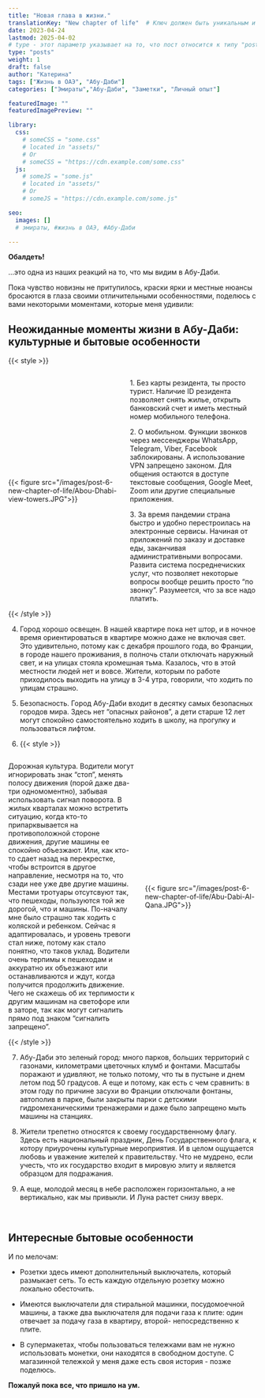 ```yaml
---
title: "Новая глава в жизни."
translationKey: "New chapter of life"  # Ключ должен быть уникальным и постоянным
date: 2023-04-24
lastmod: 2025-04-02
# type - этот параметр указывает на то, что пост относится к типу "post"
type: "posts"
weight: 1
draft: false
author: "Катерина"
tags: ["Жизнь в ОАЭ", "Абу-Даби"]
categories: ["Эмираты","Абу-Даби", "Заметки", "Личный опыт"]

featuredImage: ""
featuredImagePreview: ""

library:
  css:
    # someCSS = "some.css"
    # located in "assets/"
    # Or
    # someCSS = "https://cdn.example.com/some.css"
  js:
    # someJS = "some.js"
    # located in "assets/"
    # Or
    # someJS = "https://cdn.example.com/some.js"

seo:
  images: []
  # эмираты, #жизнь в ОАЭ, #Абу-Даби

---
```


__Обалдеть!__

…это одна из наших реакций на то, что мы видим в Абу-Даби.

Пока чувство новизны не притупилось, краски ярки и местные нюансы бросаются в глаза своими отличительными особенностями, поделюсь с вами некоторыми моментами, которые меня удивили:
<!--more-->
## Неожиданные моменты жизни в Абу-Даби: культурные и бытовые особенности

{{< style >}}
 <div style="display: flex; align-items: center;">
    <div style="flex: 0 0 45%;">
        {{< figure src="/images/post-6-new-chapter-of-life/Abou-Dhabi-view-towers.JPG">}}
    </div>
       <div style="flex: 1; margin-left: 20px;"> <!-- Отступ справа от текста -->
       <p> 1. Без карты резидента, ты просто турист. Наличие ID резидента позволяет снять жилье, открыть банковский счет и иметь местный номер мобильного телефона.
       </p>
       <p> 2. О мобильном. Функции звонков через мессенджеры WhatsApp, Telegram, Viber, Facebook заблокированы. А использование VPN запрещено законом. Для общения остаются в доступе текстовые сообщения, Google Meet, Zoom или другие специальные приложения.
       </p>
       <p> 3. За время пандемии страна быстро и удобно перестроилась на электронные сервисы. Начиная от приложений по заказу и доставке еды, заканчивая административными вопросами. Развита система посреднечиских услуг, что позволяет некоторые вопросы вообще решить просто “по звонку”. Разумеется, что за все надо платить.
       </p>
    </div>
</div>
{{< /style >}}

4. Город хорошо освещен. В нашей квартире пока нет штор, и в ночное время ориентироваться в квартире можно даже не включая свет. Это удивительно, потому как с декабря прошлого года, во Франции, в городе нашего проживания, в полночь стали отключать наружный свет, и на улицах стояла кромешная тьма. Казалось, что в этой местности людей нет и вовсе. Жители, которым по работе приходилось выходить на улицу в 3-4 утра, говорили, что ходить по улицам страшно.

5. Безопасность. Город Абу-Даби входит в десятку самых безопасных городов мира. Здесь нет “опасных районов”, а дети старше 12 лет могут спокойно самостоятельно ходить в школу, на прогулку и пользоваться лифтом.

6. {{< style >}}
 <div style="display: flex; align-items: center;">
       <div style="flex: 1; margin-right: 20px;"> <!-- Отступ справа от текста -->
        <p> Дорожная культура. Водители могут игнорировать знак “стоп”, менять полосу движения (порой даже два-три одномоментно), забывая использовать сигнал поворота. В жилых кварталах можно встретить ситуацию, когда кто-то припарквывается на противоположной стороне движения, другие машины ее спокойно объезжают. Или, как кто-то сдает назад на перекрестке, чтобы встроится в другое направление, несмотря на то, что сзади нее уже две другие машины. Местами тротуары отсутсвуют так, что пешеходы, пользуются той же дорогой, что и машины. По-началу мне было страшно так ходить с коляской и ребенком. Сейчас я адаптировалась, и уровень тревоги стал ниже, потому как стало понятно, что таков уклад. Водители очень терпимы к пешеходам и аккуратно их объезжают или останавливаются и ждут, когда получится продолжить движение. Чего не скажешь об их терпимости к другим машинам на светофоре или в заторе, так как могут сигналить прямо под знаком “сигналить запрещено”.
        </p>
    </div>
    <div style="flex: 0 0 45%;">
        {{< figure src="/images/post-6-new-chapter-of-life/Abu-Dabi-Al-Qana.JPG">}}
    </div>
</div>
{{< /style >}}

7. Абу-Даби это зеленый город: много парков, больших территорий с газонами, километрами цветочных клумб и фонтами. Масштабы поражают и удивляют, не только потому, что ты в пустыне и днем летом под 50 градусов. А еще и потому, как есть с чем сравнить: в этом году по причине засухи во Франции отключали фонтаны, автополив в парке, были закрыты парки с детскими гидромеханическими тренажерами и даже было запрещено мыть машины на станциях.

8. Жители трепетно относятся к своему государственному флагу. Здесь есть национальный праздник, День Государственного флага, к котору приурочены культурные мероприятия. И в целом ощущается любовь и уважение жителей к правительству. Что не мудрено, если учесть, что их государство входит в мировую элиту и является образцом для подражания.

9. А еще, молодой месяц в небе расположен горизонтально, а не вертикально, как мы привыкли. И Луна растет снизу вверх.
<br>

## Интересные бытовые особенности

И по мелочам:

* Розетки здесь имеют дополнительный выключатель, который размыкает сеть. То есть каждую отдельную розетку можно локально обесточить.

* Имеются выключатели для стиральной машинки, посудомоечной машины, а также два выключателя для подачи газа к плите: один отвечает за подачу газа в квартиру, второй- непосредственно к плите.

* В супермакетах, чтобы пользоваться тележками вам не нужно использовать монетки, они находятся в свободном доступе. С магазинной тележкой у меня даже есть своя история - позже поделюсь.

<b>Пожалуй пока все, что пришло на ум.</b>